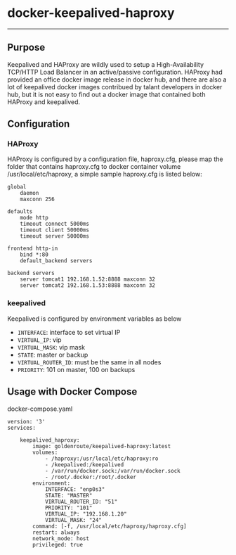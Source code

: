 # docker-keepalived-haproxy
---
## Purpose
Keepalived and HAProxy are wildly used to setup a High-Availability TCP/HTTP Load Balancer in an active/passive configuration. HAProxy had provided an office docker image release in docker hub, and there are also a lot of keepalived docker images contribued by talant developers in docker hub, but it is not easy to find out a docker image that contained both HAProxy and keepalived.


## Configuration

### HAProxy
HAProxy is configured by a configuration file, haproxy.cfg, please map the folder that contains haproxy.cfg to docker container volume /usr/local/etc/haproxy, a simple sample haproxy.cfg is listed below:
```
global
    daemon
    maxconn 256

defaults
    mode http
    timeout connect 5000ms
    timeout client 50000ms
    timeout server 50000ms

frontend http-in
    bind *:80
    default_backend servers

backend servers
    server tomcat1 192.168.1.52:8888 maxconn 32
    server tomcat2 192.168.1.53:8888 maxconn 32
```

### keepalived
 Keepalived is configured by environment variables as below

- `INTERFACE`:           interface to set virtual IP
- `VIRTUAL_IP`:          vip
- `VIRTUAL_MASK`:        vip mask
- `STATE`:               master or backup
- `VIRTUAL_ROUTER_ID`:   must be the same in all nodes
- `PRIORITY`:            101 on master, 100 on backups


## Usage with Docker Compose

docker-compose.yaml
```
version: '3'
services:

    keepalived_haproxy:
        image: goldenroute/keepalived-haproxy:latest
        volumes:
            - /haproxy:/usr/local/etc/haproxy:ro
            - /keepalived:/keepalived
            - /var/run/docker.sock:/var/run/docker.sock
            - /root/.docker:/root/.docker
        environment:
            INTERFACE: "enp0s3"
            STATE: "MASTER"
            VIRTUAL_ROUTER_ID: "51"
            PRIORITY: "101"
            VIRTUAL_IP: "192.168.1.20"
            VIRTUAL_MASK: "24"
        command: [-f, /usr/local/etc/haproxy/haproxy.cfg]
        restart: always
        network_mode: host
        privileged: true
```
